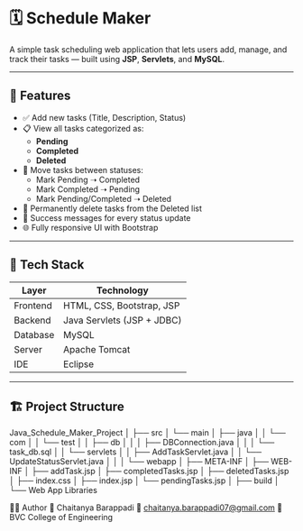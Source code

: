 # 🗓️ Schedule Maker

A simple task scheduling web application that lets users add, manage, and track their tasks — built using **JSP**, **Servlets**, and **MySQL**.

---

## 🚀 Features

- ✅ Add new tasks (Title, Description, Status)
- 📋 View all tasks categorized as:
  - **Pending**
  - **Completed**
  - **Deleted**
- 🔁 Move tasks between statuses:
  - Mark Pending ➝ Completed
  - Mark Completed ➝ Pending
  - Mark Pending/Completed ➝ Deleted
- 🧹 Permanently delete tasks from the Deleted list
- 🔔 Success messages for every status update
- 🌐 Fully responsive UI with Bootstrap

---

## 🧰 Tech Stack

| Layer       | Technology                |
|-------------|----------------------------|
| Frontend    | HTML, CSS, Bootstrap, JSP |
| Backend     | Java Servlets (JSP + JDBC)|
| Database    | MySQL                     |
| Server      | Apache Tomcat             |
| IDE         | Eclipse                   |

---

## 🏗️ Project Structure

Java_Schedule_Maker_Project
│
├── src
│ └── main
│ ├── java
│ │ └── com
│ │ └── test
│ │ ├── db
│ │ │ ├── DBConnection.java
│ │ │ └── task_db.sql
│ │ └── servlets
│ │ ├── AddTaskServlet.java
│ │ └── UpdateStatusServlet.java
│ │
│ └── webapp
│ ├── META-INF
│ ├── WEB-INF
│ ├── addTask.jsp
│ ├── completedTasks.jsp
│ ├── deletedTasks.jsp
│ ├── index.css
│ ├── index.jsp
│ └── pendingTasks.jsp
│
├── build
│
└── Web App Libraries

🙋‍♂️ Author
 👤 Chaitanya Barappadi
 📧 chaitanya.barappadi07@gmail.com
 🏫 BVC College of Engineering
